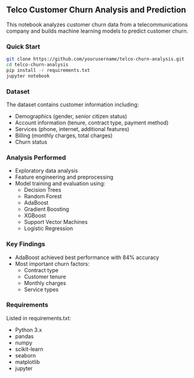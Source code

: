 
 ## Telco Customer Churn Analysis and Prediction

 This notebook analyzes customer churn data from a telecommunications company and builds machine learning models to predict customer churn.
 
 ### Quick Start
 ```bash
 git clone https://github.com/yourusername/telco-churn-analysis.git
 cd telco-churn-analysis
 pip install -r requirements.txt
 jupyter notebook
 ```
 
 ### Dataset
 The dataset contains customer information including:
 - Demographics (gender, senior citizen status)
 - Account information (tenure, contract type, payment method)
 - Services (phone, internet, additional features)
 - Billing (monthly charges, total charges)
 - Churn status
 
 ### Analysis Performed
 - Exploratory data analysis
 - Feature engineering and preprocessing
 - Model training and evaluation using:
   - Decision Trees
   - Random Forest
   - AdaBoost 
   - Gradient Boosting
   - XGBoost
   - Support Vector Machines
   - Logistic Regression
 
 ### Key Findings
 - AdaBoost achieved best performance with 84% accuracy
 - Most important churn factors:
   - Contract type
   - Customer tenure
   - Monthly charges
   - Service types
 
 ### Requirements
 Listed in requirements.txt:
 - Python 3.x
 - pandas
 - numpy 
 - scikit-learn
 - seaborn
 - matplotlib
 - jupyter
 
